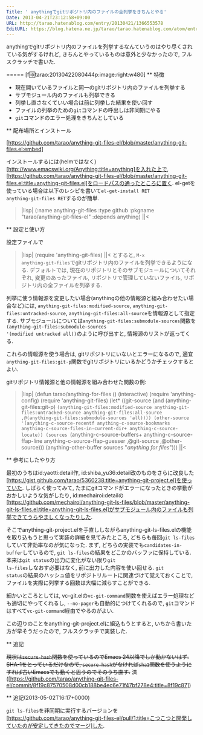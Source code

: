 ```yaml
---
Title: ' anythingでgitリポジトリ内のファイルの全列挙をきちんとやる'
Date: 2013-04-21T23:12:58+09:00
URL: http://tarao.hatenablog.com/entry/20130421/1366553578
EditURL: https://blog.hatena.ne.jp/tarao/tarao.hatenablog.com/atom/entry/6653586347149235901
---
```


anythingでgitリポジトリ内のファイルを列挙するなんていうのはやり尽くされている気がするけれど, きちんとやっているものは意外と少なかったので, フルスクラッチで書いた.

=====
[f:id:tarao:20130422080444p:image:right:w480]
** 特徴

- 現在開いているファイルと同一のgitリポジトリ内のファイルを列挙する
- サブモジュール内のファイルも列挙できる
- 列挙し直さなくていい場合は前に列挙した結果を使い回す
- ファイルの列挙のための<code>git</code>コマンドの呼出しは非同期にやる
- <code>git</code>コマンドのエラー処理をきちんとしている

** 配布場所とインストール

[https://github.com/tarao/anything-git-files-el/blob/master/anything-git-files.el:embed]

インストールするには(helmではなく)[http://www.emacswiki.org/Anything:title=anything]を入れた上で, [https://github.com/tarao/anything-git-files-el/blob/master/anything-git-files.el:title=anything-git-files.el]をロードパスの通ったところに置く. el-getを使っている場合は以下のレシピを書いて<code>el-get-install RET anything-git-files RET</code>するのが簡単.
>|lisp|
(:name anything-git-files
       :type github
       :pkgname "tarao/anything-git-files-el"
       :depends anything)
||<

** 設定と使い方

設定ファイルで
>|lisp|
(require 'anything-git-files)
||<
とすると, <code>M-x anything-git-files</code>でgitリポジトリ内のファイルを列挙できるようになる. デフォルトでは, 現在のリポジトリとそのサブモジュールについてそれぞれ, 変更のあったファイル, リポジトリで管理していないファイル, リポジトリ内の全ファイルを列挙する.

列挙に使う情報源を変更したい場合(anythingの他の情報源と組み合わせたい場合など)には, <code>anything-git-files:modified-source</code>, <code>anything-git-files:untracked-source</code>, <code>anything-git-files:all-source</code>を情報源として指定する. サブモジュールについては<code>anything-git-files:submodule-sources</code>関数を<code>(anything-git-files:submodule-sources '(modified untracked all))</code>のように呼び出すと, 情報源のリストが返ってくる.

これらの情報源を使う場合は, gitリポジトリにいないとエラーになるので, 適宜<code>anything-git-files:git-p</code>関数でgitリポジトリにいるかどうかチェックするとよい.

gitリポジトリ情報源と他の情報源を組み合わせた関数の例:
>|lisp|
(defun tarao/anything-for-files ()
  (interactive)
  (require 'anything-config)
  (require 'anything-git-files)
  (let* ((git-source (and (anything-git-files:git-p)
                          `(anything-git-files:modified-source
                            anything-git-files:untracked-source
                            anything-git-files:all-source
                            ,@(anything-git-files:submodule-sources 'all))))
         (other-source '(anything-c-source-recentf
                         anything-c-source-bookmarks
                         anything-c-source-files-in-current-dir+
                         anything-c-source-locate))
         (sources `(anything-c-source-buffers+
                    anything-c-source-ffap-line
                    anything-c-source-ffap-guesser
                    ,@git-source
                    ,@other-source)))
    (anything-other-buffer sources "*anything for files*")))
||<

** 参考にしたやり方

最初のうちはid:yaotti:detail作, id:shiba_yu36:detail改のものをさらに改良した[https://gist.github.com/tarao/5360238:title=anything-git-project.el]を使っていた. しばらく使ってみて, たまにgitコマンドがエラーになったときの挙動がおかしいような気がしたり, id:mechairoi:detailの[https://github.com/mechairoi/anything-git-ls-files/blob/master/anything-git-ls-files.el:title=anything-git-ls-files.el]がサブモジュール内のファイルも列挙できてうらやましくなったりした.

そこでanything-git-project.elを手直ししながらanything-git-ls-files.elの機能を取り込もうと思って実装の詳細を見てみたところ, どちらも毎回<code>git ls-files</code>していて非効率なのが気になった. まず, どちらの実装でも<code>candidates-in-buffer</code>しているので, <code>git ls-files</code>の結果をどこかのバッファに保持している. 本来は<code>git status</code>の出力に変化がない限り<code>git ls-files</code>しなおす必要はなく, 前に出力した内容を使い回せる. <code>git status</code>の結果のハッシュ値をリポジトリルートに関連づけて覚えておくことで, ファイルを実際に列挙する回数は大幅に減らすことができる.

細かいところとしては, vc-git.elの<code>vc-git-command</code>関数を使えばエラー処理なども適切にやってくれるし, <code>--no-pager</code>も自動的につけてくれるので, <code>git</code>コマンドはすべて<code>vc-git-command</code>経由でやるのがよい.

この辺りのことをanything-git-project.elに組込もうとすると, いちから書いた方が早そうだったので, フルスクラッチで実装した.

** 追記

<s>現状は<code>secure-hash</code>関数を使っているのでEmacs 24以降でしか動かないはず. SHA-1をとっているだけなので, <code>secure-hash</code>がなければ<code>sha1</code>関数を使うようにすれば古いEmacsでも動くと思うのでそのうち直す.</s> 済([https://github.com/tarao/anything-git-files-el/commit/8f19c87570508d00cb188be4ec6e71f47bf278e4:title=8f19c87])

** 追記(2013-05-02T16:17+0000)

<code>git ls-files</code>を非同期に実行するバージョンを[https://github.com/tarao/anything-git-files-el/pull/1:title=こつこつと開発していたのが安定してきたのでマージ]した.
